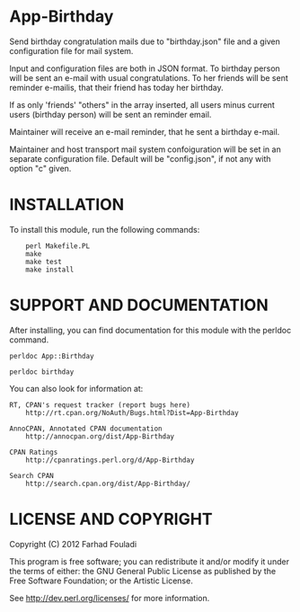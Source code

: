 App-Birthday
============

Send birthday congratulation mails due to "birthday.json" file and a
given configuration file for mail system.

Input and configuration files are both in JSON format. To birthday
person will be sent an e-mail with usual congratulations. To her friends
will be sent reminder e-mailis, that their friend has today her birthday.

If as only 'friends' "others" in the array inserted, all users minus
current users (birthday person) will be sent an reminder email.

Maintainer will receive an e-mail reminder, that he sent a
birthday e-mail.

Maintainer and host transport mail system confoiguration will be set in
an separate configuration file. Default will be "config.json", if not
any with option "c" given.

INSTALLATION
============

To install this module, run the following commands:

        perl Makefile.PL
        make
        make test
        make install

SUPPORT AND DOCUMENTATION
=========================

After installing, you can find documentation for this module with the
perldoc command.

    perldoc App::Birthday

    perldoc birthday

You can also look for information at:

    RT, CPAN's request tracker (report bugs here)
        http://rt.cpan.org/NoAuth/Bugs.html?Dist=App-Birthday

    AnnoCPAN, Annotated CPAN documentation
        http://annocpan.org/dist/App-Birthday

    CPAN Ratings
        http://cpanratings.perl.org/d/App-Birthday

    Search CPAN
        http://search.cpan.org/dist/App-Birthday/

LICENSE AND COPYRIGHT
=====================

Copyright (C) 2012 Farhad Fouladi

This program is free software; you can redistribute it and/or modify it
under the terms of either: the GNU General Public License as published
by the Free Software Foundation; or the Artistic License.

See http://dev.perl.org/licenses/ for more information.
